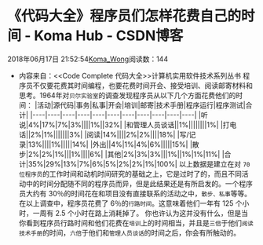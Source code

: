 # 《代码大全》程序员们怎样花费自己的时间 - Koma Hub - CSDN博客
2018年06月17日 21:52:54[Koma_Wong](https://me.csdn.net/Rong_Toa)阅读数：144
- 内容来自：<<Code Complete 代码大全>>计算机实用软件技术系列丛书
程序员不仅要花费其时间编程，也要花费时间开会、接受培训、阅读邮寄材料和思考。1964年对`贝尔实验室`的调查发现程序员从以下几个方面花费他们的时间：
|活动|源代码|事务|私事|开会|培训|邮寄|技术手册|程序运行|程序测试|合计|
|----|----|----|----|----|----|----|----|----|----|----|
|听说|4%|17%|7%|3%||||1%||32%|
|和管理人员谈话||1%||||||||1%|
|打电话||2%|1%|||||||3%|
|阅读|14%||||2%|2%||||18%|
|写/记录|13%||||1%|||||14%|
|外出||4%|1%|4%|6%|||||15%|
|散步|2%|2%|1%|||1%||||6%|
|其他|2%|3%|3%|||1%||1%|1%|11%|
|合计|35%|29%|13%|7%|6%|5%|2%|2%|1%|100%|
以上数据是建立在对 `70 位程序员`的工作时间和动机时间研究的基础之上，它是过时了的，而且不同活动中的时间分配随不同的程序员而异，但是此结果还是有所启发的。一个程序员大约有 30％的时间花在和项目没有直接联系的活动之中，`散步、私事`等等。在以上调查中，程序员花费了 6％的`行路时间`。这意味着他们一年有 125 个小时，一周有 2.5 个小时在路上消耗掉了。 你也许认为这并没有什么，但是当你看到程序员行路时间和他们花费在`培训`上的时间相当，并且是`三倍`于他们`阅读技术手册`的时间，`六倍`于他们和`管理人员谈话`的时间之后，你会有所触动的。

